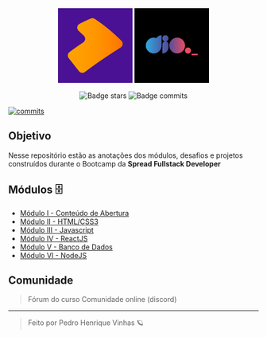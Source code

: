 <div align=center>
    <img width=150px src="./.github/spread-logo.png" alt="Logo da Spread">
    <img width=150px src="./.github/dio-logo.jpg" alt="Logo da Digital Inovation One">
</div>

<p align=center>
    <img src="https://img.shields.io/github/stars/pedrovinhas/estudos?label= ⭐ stars&message=MIT&color=4A1194&labelColor=ff7f00" alt="Badge stars">
    <img src="https://shields.io/badge/commits-23-ff7f00&?logo=github&logoColor=black&style=flat?&color=4A1194&labelColor=ff7f00&" alt="Badge commits">
</p>

[![commits](https://badgen.net/github/commits/Pedrovinhas/estudos/master)](https://github.com/Pedrovinhas/estudos/commits/master?icon=git&color=f1f1f1)


## Objetivo

Nesse repositório estão as anotações dos módulos, desafios e projetos construídos durante o Bootcamp da
**Spread Fullstack Developer**


## Módulos 🗄

- [Módulo I - Conteúdo de Abertura](/Modulo-I-Conteudo-de-Abertura/)
- [Módulo II - HTML/CSS3](/Modulo-II-HTML-CSS3/)
- [Módulo III - Javascript](/Modulo-III-Javascript/)
- [Módulo IV - ReactJS](/Modulo-IV-ReactJS/)
- [Módulo V - Banco de Dados](/Modulo-V-Banco-de-Dados/)
- [Módulo VI - NodeJS](/Modulo-VI-NodeJS/)

## Comunidade
> Fórum do curso
> Comunidade online (discord)

--- 
<blockquote> Feito por Pedro Henrique Vinhas 🪐 </blockquote>